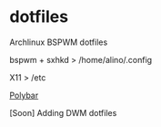 # dotfiles
Archlinux BSPWM dotfiles

bspwm + sxhkd > /home/alino/.config

X11 > /etc

[Polybar](https://github.com/adi1090x/polybar-themes)

[Soon] Adding DWM dotfiles
